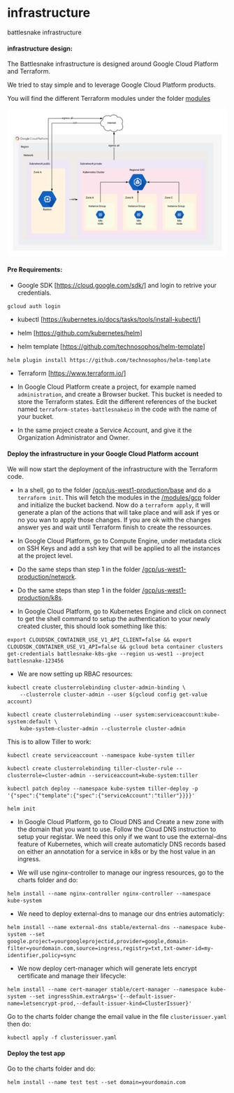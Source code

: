 # infrastructure
battlesnake infrastructure

#### infrastructure design:

The Battlesnake infrastructure is designed around Google Cloud Platform and Terraform.

We tried to stay simple and to leverage Google Cloud Platform products.

You will find the different Terraform modules under the folder [modules](/modules)


![infra design](/img/infra_diagram.png)

#### Pre Requirements:
- Google SDK [https://cloud.google.com/sdk/] and login to retrive your credentials.
```
gcloud auth login
```

- kubectl [https://kubernetes.io/docs/tasks/tools/install-kubectl/]

- helm [https://github.com/kubernetes/helm]
- helm template [https://github.com/technosophos/helm-template]
```
helm plugin install https://github.com/technosophos/helm-template
```
- Terraform [https://www.terraform.io/]


- In Google Cloud Platform create a project, for example named `administration`, and create a Browser bucket. This bucket is needed to store the Terraform states. Edit the different references of the bucket named `terraform-states-battlesnakeio` in the code with the name of your bucket.

- In the same project create a Service Account, and give it the Organization Administrator and Owner.

#### Deploy the infrastructure in your Google Cloud Platform account
We will now start the deployment of the infrastructure with the Terraform code.

- In a shell, go to the folder [/gcp/us-west1-production/base](/gcp/us-west1-production/base) and do a `terraform init`. This will fetch the modules in the [/modules/gcp](/modules/gcp) folder and initialize the bucket backend. Now do a `terraform apply`, it will generate a plan of the actions that will take place and will ask if yes or no you wan to apply those changes. If you are ok with the changes answer yes and wait until Terraform finish to create the ressources.

- In Google Cloud Platform, go to Compute Engine, under metadata click on SSH Keys and add a ssh key that will be applied to all the instances at the project level.

- Do the same steps than step 1 in the folder [/gcp/us-west1-production/network](/gcp/us-west1-production/network).


- Do the same steps than step 1 in the folder [/gcp/us-west1-production/k8s](/gcp/us-west1-production/k8s).

- In Google Cloud Platform, go to Kubernetes Engine and click on connect to get the shell command to setup the authentication to your newly created cluster, this should look something like this:

```
export CLOUDSDK_CONTAINER_USE_V1_API_CLIENT=false && export CLOUDSDK_CONTAINER_USE_V1_API=false && gcloud beta container clusters get-credentials battlesnake-k8s-gke --region us-west1 --project battlesnake-123456
```

- We are now setting up RBAC resources:

```
kubectl create clusterrolebinding cluster-admin-binding \
    --clusterrole cluster-admin --user $(gcloud config get-value account)
```
```
kubectl create clusterrolebinding --user system:serviceaccount:kube-system:default \
    kube-system-cluster-admin --clusterrole cluster-admin
```

This is to allow Tiller to work:

```
kubectl create serviceaccount --namespace kube-system tiller
```

```
kubectl create clusterrolebinding tiller-cluster-rule --clusterrole=cluster-admin --serviceaccount=kube-system:tiller
```

```
kubectl patch deploy --namespace kube-system tiller-deploy -p '{"spec":{"template":{"spec":{"serviceAccount":"tiller"}}}}'
```

```
helm init
```

- In Google Cloud Platform, go to Cloud DNS and Create a new zone with the domain that you want to use. Follow the Cloud DNS instruction to setup your registar. We need this only if we want to use the external-dns feature of Kubernetes, which will create automaticly DNS records based on either an annotation for a service in k8s or by the host value in an ingress.

- We will use nginx-controller to manage our ingress resources, go to the charts folder and do:
```
helm install --name nginx-controller nginx-controller --namespace kube-system
```

- We need to deploy external-dns to manage our dns entries automaticly:
```
helm install --name external-dns stable/external-dns --namespace kube-system --set google.project=yourgoogleprojectid,provider=google,domain-filter=yourdomain.com,source=ingress,registry=txt,txt-owner-id=my-identifier,policy=sync
```

- We now deploy cert-manager which will generate lets encrypt certificate and manage their lifecycle:
```
helm install --name cert-manager stable/cert-manager --namespace kube-system --set ingressShim.extraArgs='{--default-issuer-name=letsencrypt-prod,--default-issuer-kind=ClusterIssuer}'
```
Go to the charts folder change the email value in the file `clusterissuer.yaml` then do:
```
kubectl apply -f clusterissuer.yaml
```

#### Deploy the test app

Go to the charts folder and do:
```
helm install --name test test --set domain=yourdomain.com
```
